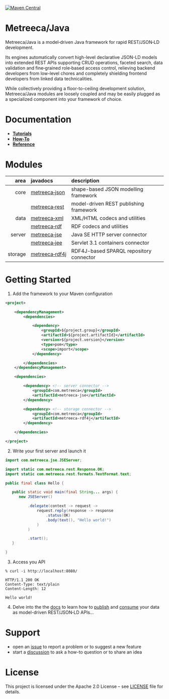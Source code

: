 [![Maven Central](https://img.shields.io/maven-central/v/com.metreeca/metreeca-java.svg)](https://search.maven.org/artifact/com.metreeca/metreeca-java/)

# Metreeca/Java

Metreeca/Java is a model‑driven Java framework for rapid REST/JSON‑LD development.

Its engines automatically convert high-level declarative JSON-LD models into extended REST APIs supporting CRUD
operations, faceted search, data validation and fine‑grained role‑based access control, relieving backend developers
from low-level chores and completely shielding frontend developers from linked data technicalities.

While collectively providing a floor-to-ceiling development solution, Metreeca/Java modules are loosely coupled and
may be easily plugged as a specialized component into your framework of choice.

# Documentation

- **[Tutorials](tutorials/index.md)**
- **[How-To](how-to/index.md)**
- **[Reference](reference/index.md)**

# Modules

|    area | javadocs                                                     | description                             |
| ------: | :----------------------------------------------------------- | :-------------------------------------- |
|    core | [metreeca‑json](https://javadoc.io/doc/com.metreeca/metreeca-link) | shape-based JSON modelling framework    |
|         | [metreeca‑rest](https://javadoc.io/doc/com.metreeca/metreeca-rest) | model-driven REST publishing framework  |
|    data | [metreeca‑xml](https://javadoc.io/doc/com.metreeca/metreeca-xml) | XML/HTML codecs and utilities           |
|         | [metreeca‑rdf](https://javadoc.io/doc/com.metreeca/metreeca-rdf) | RDF codecs and utilities                |
|  server | [metreeca‑jse](https://javadoc.io/doc/com.metreeca/metreeca-jse) | Java SE HTTP server connector          |
|         | [metreeca‑jee](https://javadoc.io/doc/com.metreeca/metreeca-jee) | Servlet 3.1 containers connector        |
| storage | [metreeca‑rdf4j](https://javadoc.io/doc/com.metreeca/metreeca-rdf4j) | RDF4J-based SPARQL repository connector |

# Getting Started

1. Add the framework to your Maven configuration

```xml 
<project>

    <dependencyManagement>
        <dependencies>

            <dependency>
                <groupId>${project.group}</groupId>
                <artifactId>${project.artifactId}</artifactId>
                <version>${project.version}</version>
                <type>pom</type>
                <scope>import</scope>
            </dependency>

        </dependencies>
    </dependencyManagement>

    <dependencies>

        <dependency> <!-- server connector -->
            <groupId>com.metreeca</groupId>
            <artifactId>metreeca-jse</artifactId>
        </dependency>

        <dependency> <!-- storage connector -->
            <groupId>com.metreeca</groupId>
            <artifactId>metreeca-rdf4j</artifactId>
        </dependency>

    </dependencies>

</project>
```

2. Write your first server and launch it

```java
import com.metreeca.jse.JSEServer;

import static com.metreeca.rest.Response.OK;
import static com.metreeca.rest.formats.TextFormat.text;

public final class Hello {

   public static void main(final String... args) {
      new JSEServer()

          .delegate(context -> request ->
              request.reply(response -> response
                  .status(OK)
                  .body(text(), "Hello world!")
              )
          )

          .start();
   }

}
```

3. Access you API

```shell
% curl -i http://localhost:8080/

HTTP/1.1 200 OK
Content-Type: text/plain
Content-Length: 12

Hello world!
```

4. Delve into the the [docs](https://metreeca.github.io/base/) to learn how
   to [publish](http://metreeca.github.io/base/tutorials/publishing-jsonld-apis)
   and [consume](https://metreeca.github.io/base/tutorials/consuming-jsonld-apis) your data as model-driven REST/JSON‑LD
   APIs…

# Support

- open an [issue](https://github.com/metreeca/java/issues) to report a problem or to suggest a new feature
- start a [discussion](https://github.com/metreeca/java/discussions) to ask a how-to question or to share an idea

# License

This project is licensed under the Apache 2.0 License – see [LICENSE](https://github.com/metreeca/java/blob/main/LICENSE)
file for details.
